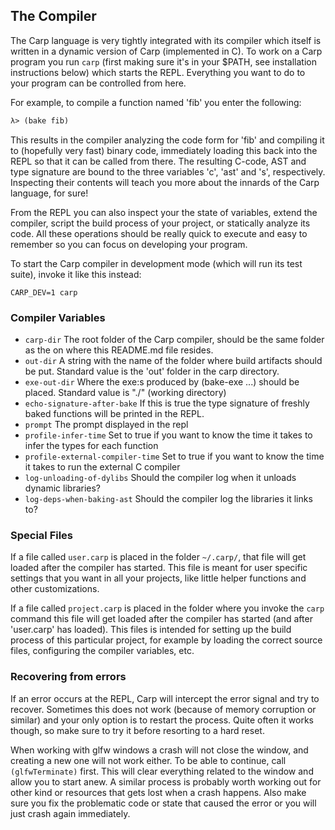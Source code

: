 ## The Compiler
The Carp language is very tightly integrated with its compiler which itself is written in a dynamic version of Carp (implemented in C). To work on a Carp program you run ```carp``` (first making sure it's in your $PATH, see installation instructions below) which starts the REPL. Everything you want to do to your program can be controlled from here.

For example, to compile a function named 'fib' you enter the following:
```clojure
λ> (bake fib)
```

This results in the compiler analyzing the code form for 'fib' and compiling it to (hopefully very fast) binary code, immediately loading this back into the REPL so that it can be called from there. The resulting C-code, AST and type signature are bound to the three variables 'c', 'ast' and 's', respectively. Inspecting their contents will teach you more about the innards of the Carp language, for sure!

From the REPL you can also inspect your the state of variables, extend the compiler, script the build process of your project, or statically analyze its code. All these operations should be really quick to execute and easy to remember so you can focus on developing your program.

To start the Carp compiler in development mode (which will run its test suite), invoke it like this instead:

```CARP_DEV=1 carp```

### Compiler Variables
* ```carp-dir``` The root folder of the Carp compiler, should be the same folder as the on where this README.md file resides.
* ```out-dir``` A string with the name of the folder where build artifacts should be put. Standard value is the 'out' folder in the carp directory.
* ```exe-out-dir``` Where the exe:s produced by (bake-exe ...) should be placed. Standard value is "./" (working directory)
* ```echo-signature-after-bake``` If this is true the type signature of freshly baked functions will be printed in the REPL.
* ```prompt``` The prompt displayed in the repl
* ```profile-infer-time``` Set to true if you want to know the time it takes to infer the types for each function
* ```profile-external-compiler-time``` Set to true if you want to know the time it takes to run the external C compiler
* ```log-unloading-of-dylibs``` Should the compiler log when it unloads dynamic libraries?
* ```log-deps-when-baking-ast``` Should the compiler log the libraries it links to?

### Special Files
If a file called ```user.carp``` is placed in the folder ```~/.carp/```, that file will get loaded after the compiler has started. This file is meant for user specific settings that you want in all your projects, like little helper functions and other customizations.

If a file called ```project.carp``` is placed in the folder where you invoke the ```carp``` command this file will get loaded after the compiler has started (and after 'user.carp' has loaded). This files is intended for setting up the build process of this particular project, for example by loading the correct source files, configuring the compiler variables, etc.

### Recovering from errors
If an error occurs at the REPL, Carp will intercept the error signal and try to recover. Sometimes this does not work (because of memory corruption or similar) and your only option is to restart the process. Quite often it works though, so make sure to try it before resorting to a hard reset.

When working with glfw windows a crash will not close the window, and creating a new one will not work either. To be able to continue, call ```(glfwTerminate)``` first. This will clear everything related to the window and allow you to start anew. A similar process is probably worth working out for other kind or resources that gets lost when a crash happens. Also make sure you fix the problematic code or state that caused the error or you will just crash again immediately.
